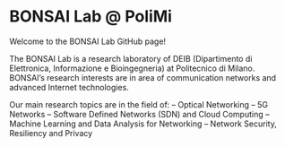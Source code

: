 # BONSAI Lab @ PoliMi
Welcome to the BONSAI Lab GitHub page!

The BONSAI Lab is a research laboratory of DEIB (Dipartimento di Elettronica, Informazione e Bioingegneria) at Politecnico di Milano. 
BONSAI’s research interests are in area of communication networks and advanced Internet technologies.

Our main research topics are in the field of:
– Optical Networking
– 5G Networks
– Software Defined Networks (SDN) and Cloud Computing
– Machine Learning and Data Analysis for Networking
– Network Security, Resiliency and Privacy
